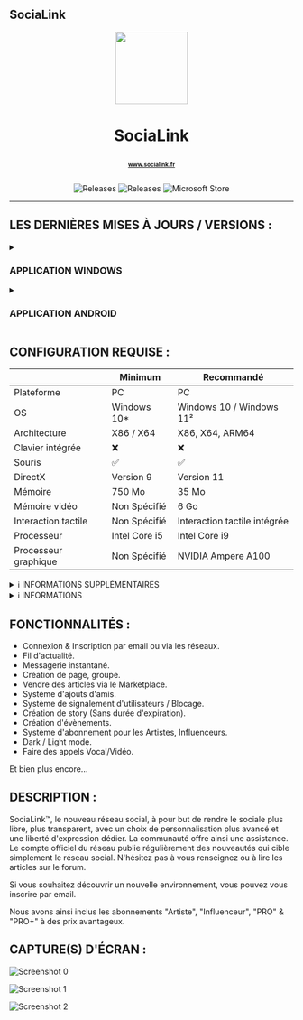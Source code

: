 ## SociaLink

<p align="center">
  <img width="128" align="center" src="https://www.socialink.fr/themes/wondertag/img/icon.png">
</p>
<h1 align="center">
  SociaLink
  <p align="center">
    <a href="https://www.socialink.fr/" style="font-size:10px; target="_blank">www.socialink.fr</a>
  </p>
</h1>
<p align="center">
  <a style="text-decoration:none" href="https://github.com/SIDL-C0R0RATI0N/SociaLink">
    <img src="https://img.shields.io/github/package-json/v/SIDL-C0R0RATI0N/SociaLink?label=VERSION&style=for-the-badge" alt="Releases" />
  </a>
  <a style="text-decoration:none" href="https://github.com/SIDL-C0R0RATI0N/SociaLinkN/releases">
    <img src="https://img.shields.io/github/v/release/SIDL-C0R0RATI0N/SociaLink?include_prereleases&sort=date&style=for-the-badge" alt="Releases" />
  </a>
  <a style="text-decoration:none" href="https://www.microsoft.com/store/apps/9PNKZ53P50WQ">
    <img src="https://img.shields.io/badge/Microsoft%20Store-blue?style=for-the-badge&logo=microsoft" alt="Microsoft Store" />
  </a>
</p>

***

## LES DERNIÈRES MISES À JOURS / VERSIONS :

<details><summary> <h3> APPLICATION WINDOWS</h3></summary>
  <p><br/>
  <img src="https://img.shields.io/badge/VERSION%20WINDOWS%2010%20/%20WINDOWS%2011-blue.svg?style=for-the-badge&logo=windows" alt="Platform" />
  
  | Status | Type | Sortie le | Mise à jour | Version | Nom de l'application | Nouveautés dans la version |
  |:-:|:-:|:-:|:-:|:-:|:-:|:-:|
  | 🟠 | <img src="https://img.shields.io/badge/UWP-orange.svg?style=for-the-badge" alt="Platform" /> | 11/12/2022 | 10/01/2023 | 2.1001.2023.0 | SociaLink | <a href="https://github.com/SIDL-C0R0RATI0N/SociaLink/blob/main/CHANGELOG.md#version-2100120230--10-janvier-2023" target="_blank">Lire ici</a> |
  | 🟢 | <img src="https://img.shields.io/badge/UWP-orange.svg?style=for-the-badge" alt="Platform" /> | 11/12/2022 | 22/12/2022 | 1.2212.2022.0 | SociaLink | <a href="https://github.com/SIDL-C0R0RATI0N/SociaLink/blob/main/CHANGELOG.md#version-1221220220--22-d%C3%A9cembre-2022" target="_blank">Lire ici</a> |
  | 🔴 | <img src="https://img.shields.io/badge/EXE-red.svg?style=for-the-badge" alt="Platform" /> | N/A | N/A | N/A | SociaLink™ For Messenger | N/A |
  
  <a href="https://github.com/SIDL-C0R0RATI0N/SociaLink/blob/main/RAPPORT/RAPPORT_V2.1001.2023.0.pdf" target="_blank">Résultats des tests</a>

  <details><summary>🔁 PROCHAINE MISES À JOURS</summary>
    <p>

   | Status | Version | Date | Plateform | Nom de l'application |
   |:-:|:-:|:-:|:-:|:-:|
   | 🟠 | 2.2501.2023.0 | 25/01/2023 | <img src="https://img.shields.io/badge/UWP-orange.svg?style=for-the-badge" alt="Platform" /> | SociaLink |
   | 🟠 | 2.1407.2023.0 | 14/07/2023 | <img src="https://img.shields.io/badge/UWP-orange.svg?style=for-the-badge" alt="Platform" /> | SociaLink |
   | 🟠 | 1.1012.2023.0 | 10/12/2023 | <img src="https://img.shields.io/badge/EXE-red.svg?style=for-the-badge" alt="Platform" /> | SociaLink™ For Messenger |
  </p>
</details>

<details><summary>👨‍💻 TESTER LES PROCHAINES VERSIONS</summary>
  <p>

  | Status | Type de version | Version | Nom de l'application | Plateform | Inscription Bêta/Testeur |
  | ------ | --------------- | ------- | -------------------- | --------- | ------------------------ |
  | 🔴 | <img src="https://img.shields.io/badge/PREVIEW-orange.svg?style=for-the-badge" alt="PREVIEW" /> | 2.1407.2023.0 | SociaLink (Preview) | <img src="https://img.shields.io/badge/UWP-orange.svg?style=for-the-badge" alt="Platform" /> | <a target="_blank" href="mailto:developers@sidl-corporation.fr?subject=Demande%20pour%20tester%20la%20version%20PREVIEW%20de%20SociaLink&body=Bonjour%2C%0A%0AJe%20souhaiterais%20obtenir%20la%20version%20PREVIEW%20de%20l'application%20SociaLink%2C%20dont%20voici%20mes%20informations%20ci-dessous%20%3A%20%0A%0AEmail%20compte%20Microsoft%20%3A%20%0ALangue%20%3A%20%0APays%20%3A%20%0A%0AJ'ai%20ainsi%20conscience%20que%20mes%20informations%20ne%20seront%20en%20aucun%20cas%20publi%C3%A9%20sur%20le%20net%2C%20mes%20seulement%20pour%20obtenir%20la%20version%20PREVIEW%20de%20l'application.">S'INSCRIRE MAINTENANT</a> |

  > **Warning**
  > Sachez que si vous souhaitez tester la version _**PREVIEW**_, vous devez vous inscrire à partir d'un lien dédier car la version _**PREVIEW**_ n'est pas disponible    au publique.
  </p>
</details>
<details><summary>ℹ INFORMATIONS</summary>
  <p>
  🟢 = Disponible | 🟠 = En développement | 🔴 = Indisponible_
  </p>
</details>
  </p>
</details>

<details><summary> <h3> APPLICATION ANDROID</h3></summary>
  <p><br/>
  <img src="https://img.shields.io/badge/VERSION%20ANDROID-white.svg?style=for-the-badge&logo=android" alt="Platform" />
  
  | Status | Type | Sortie le | Mise à jour | Version | Nom de l'application | Nouveautés dans la version |
  |:-:|:-:|:-:|:-:|:-:|:-:|:-:|
  | 🔴 | <img src="https://img.shields.io/badge/APK-green.svg?style=for-the-badge" alt="Platform" /> | N/A | N/A | N/A | SociaLink | N/A |

<details><summary>👨‍💻 TESTER LES PROCHAINES VERSIONS</summary>
<p>

| Status | Type de version | Version | Nom de l'application | Plateform | Inscription Bêta/Testeur |
| ------ | --------------- | ------- | -------------------- | --------- | ------------------------ |
| 🔴 | <img src="https://img.shields.io/badge/PREVIEW-orange.svg?style=for-the-badge" alt="PREVIEW" /> | 1.0.0.0 | SociaLink (Preview For Android) | <img src="https://img.shields.io/badge/ANDROID-green.svg?style=for-the-badge" alt="Platform" /> | <a target="_blank" href="mailto:developers@sidl-corporation.fr?subject=Demande%20pour%20tester%20la%20version%20PREVIEW%20de%20SociaLink&body=Bonjour%2C%0A%0AJe%20souhaiterais%20obtenir%20la%20version%20PREVIEW%20de%20l'application%20SociaLink%2C%20dont%20voici%20mes%20informations%20ci-dessous%20%3A%20%0A%0AEmail%20compte%20Microsoft%20%3A%20%0ALangue%20%3A%20%0APays%20%3A%20%0A%0AJ'ai%20ainsi%20conscience%20que%20mes%20informations%20ne%20seront%20en%20aucun%20cas%20publi%C3%A9%20sur%20le%20net%2C%20mes%20seulement%20pour%20obtenir%20la%20version%20PREVIEW%20de%20l'application.">S'INSCRIRE MAINTENANT</a> |

</p>
</details>
<details><summary>ℹ INFORMATIONS</summary>
  <p>
  🟢 = Disponible | 🟠 = En développement | 🔴 = Indisponible_
  </p>
</details>
</p>
</details>

## CONFIGURATION REQUISE :

  |            | Minimum | Recommandé |
  | ---------- | ------- | ---------- |
  | Plateforme | PC | PC |
  | OS | Windows 10* | Windows 10 / Windows 11² |
  | Architecture | X86 / X64 | X86, X64, ARM64 |
  | Clavier intégrée | ❌ | ❌ |
  | Souris | ✅ | ✅ |
  | DirectX | Version 9 | Version 11 |
  | Mémoire | 750 Mo | 35 Mo |
  | Mémoire vidéo | Non Spécifié | 6 Go |
  | Interaction tactile | Non Spécifié | Interaction tactile intégrée |
  | Processeur | Intel Core i5 | Intel Core i9 |
  | Processeur graphique | Non Spécifié | NVIDIA Ampere A100 |

                                                                                             
  <details><summary>ℹ INFORMATIONS SUPPLÉMENTAIRES</summary>
  <p>

  ## INFORMATIONS SUPPLÉMENTAIRES

  | Développé par | <a target="_blank" href="https://sidl-corporation.fr/">SIDL CORPORATION</a> |
  |:-:|:-:|
  | Publié par | <a target="_blank" href="https://apps.microsoft.com/store/search?publisher=SIDL%20CORPORATION">SIDL CORPORATION</a> |
  | Date de sortie | 11/12/2022 |
  | Mise à jour | 10/01/2023 |
  | Catégorie | Social |
  | Taille approximative | 1.26 Go |
  | Langues prises en charge | Anglais, Français, Allemand |
  | Version | 2.1001.2023.0 |

  </p>
  </details>
                                                                                             
  <details><summary>ℹ INFORMATIONS</summary>
  <p>

  > (* : Windows 10 version 18362.0 ou supérieure).<br/>
  > (² : L'application peut-être compatible sur Windows 11, mes jamais testé par le développeur). 

  </p>
  </details>

## FONCTIONNALITÉS :

- Connexion & Inscription par email ou via les réseaux.
- Fil d'actualité.
- Messagerie instantané.
- Création de page, groupe.
- Vendre des articles via le Marketplace.
- Système d'ajouts d'amis.
- Système de signalement d'utilisateurs / Blocage.
- Création de story (Sans durée d'expiration).
- Création d'évènements.
- Système d'abonnement pour les Artistes, Influenceurs.
- Dark / Light mode.
- Faire des appels Vocal/Vidéo.


Et bien plus encore...

## DESCRIPTION :

SociaLink™, le nouveau réseau social, à pour but de rendre le sociale plus libre, plus transparent, avec un choix de personnalisation plus avancé et une liberté d'expression dédier. La communauté offre ainsi une assistance. Le compte officiel du réseau publie régulièrement des nouveautés qui cible simplement le réseau social. N'hésitez pas à vous renseignez ou à lire les articles sur le forum.

Si vous souhaitez découvrir un nouvelle environnement, vous pouvez vous inscrire par email.

Nous avons ainsi inclus les abonnements "Artiste", "Influenceur", "PRO" & "PRO+" à des prix avantageux.

## CAPTURE(S) D'ÉCRAN :

  ![Screenshot 0](https://store-images.s-microsoft.com/image/apps.50760.14342329252450351.c0bf64a7-3904-478c-93b9-8d92e0791776.c31bae33-d747-4675-9a1d-c9b9b7ea366e)
  
  ![Screenshot 1](https://store-images.s-microsoft.com/image/apps.12481.14342329252450351.c0bf64a7-3904-478c-93b9-8d92e0791776.82f371ce-1bed-424b-b7c4-4c7d7e0e2dc2)
  
  ![Screenshot 2](https://store-images.s-microsoft.com/image/apps.18861.14342329252450351.c0bf64a7-3904-478c-93b9-8d92e0791776.fddb1315-ae99-444b-a927-21314c0c8147)
  
